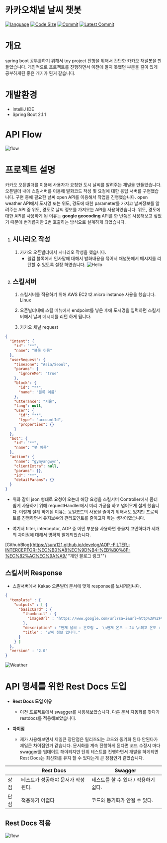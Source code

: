 # 카카오채널 날씨 챗봇


[![language](https://img.shields.io/github/languages/count/sura121/S-chatbot)](https://github.com/sura121/S-ChatBot) [![Code Size](https://img.shields.io/github/languages/code-size/sura121/S-chatbot)]() [![Commit](https://img.shields.io/github/commit-activity/w/sura121/S-chatbot)]() [![Latest Commit](https://img.shields.io/github/last-commit/sura121/S-chatbot)]()

개요
===

spring boot 공부를하기 위해서 toy project 진행을 위해서 간단한 카카오 채널봇을 만들었습니다. 
개인적으로 프로젝트를 진행하면서 이전에 알지 못했던 부분을 깊이 있게 공부하게된 좋은 개기가 된거 같습니다.

개발환경
==
- IntelliJ IDE
- Spring Boot 2.1.1


API Flow
==
 ![flow](Untitled%20Diagram.png)
 
 
프로젝트 설명
==
 카카오 오픈빌더를 이용해 사용자가 요청한 도시 날씨를 알려주는 채널을 만들었습니다. 
오픈빌더 내에 스킬서버를 이용해 발화코드 작성 및 요청에 대한 응답 서버를 구현했습니다. 구현 중에 필요한 날씨 open API를 이용해서 작업을 진행했습니다. 
open weather API에서 도시명 또는 위도, 경도에 대한 parameter를 가지고 날씨정보를 알려주는 API 중 위도, 경도로 날씨 정보를 가져오는 API를 사용하였습니다. 
  위도, 경도에 대한 API를 사용하게 된 이유는 **google geocoding** API를 한 번쯤은 사용해보고 싶었기 때문에 번거롭지만 2번 호출하는 방식으로 설계하게 되었습니다.
  
1. 시나리오 작성
    --
    1. 카카오 오픈빌더에서 시나리오 작성을 했습니다.
        - 웰컴 블록에서 인사말에 대해서 발화내용을 묶어서 채널봇에서 메시지를 리턴할 수 있도록 설정 하였습니다.
![Hello](인사.png)
2. 스킬서버 
    --
    1.  스킬서버를 적용하기 위해 AWS EC2 t2.micro instance 사용을 했습니다.
        Linux
    2.  오픈빌더내에 스킬 메뉴에서 endpoint를 넣은 후에 도시명을 입력하면 스킬서버에서 날씨 메시지를 리턴 하게 됩니다.
    
    3.  카카오 채널 request 
```json
{
  "intent": {
    "id": "**",
    "name": "블록 이름"
  },
  "userRequest": {
    "timezone": "Asia/Seoul",
    "params": {
      "ignoreMe": "true"
    },
    "block": {
      "id": "**",
      "name": "블록 이름"
    },
    "utterance": "서울",
    "lang": null,
    "user": {
      "id": "**",
      "type": "accountId",
      "properties": {}
    }
  },
  "bot": {
    "id": "**",
    "name": "봇 이름"
  },
  "action": {
    "name": "gymyangwyn",
    "clientExtra": null,
    "params": {},
    "id": "**",
    "detailParams": {}
  }
}
```
 - 위와 같이 json 형태로 요청이 오는데 해당 요청을 스킬서버 Controller에서 좀더 쉽게 사용하기 위해
 requestHandler에서 미리 가공을 하고 넘어오게 설계 했습니다. 이렇게 설계 하게된 이유는 동일코드의 사용을 줄이기 위해서도 있지만
 프로젝트를 진행하면서 유지보수의 관리포인트를 줄이고자 하는 생각이였습니다.
 
 - 여기서 filter, interceptor, AOP 중 어떤 부분을 사용하면 좋을지 고민하다가 세개의 차이점에 대해서 
 명확히 알게되었습니다.
  
 [GithubBlog](https://sura121.github.io/develog/AOP,-FILTER,-INTERCEPTOR-%EC%B0%A8%EC%9D%B4-%EB%B0%8F-%EC%82%AC%EC%9A%A9/ "개인 블로그 링크"")
 
스킬서버 Response
-
 - 스킬서버에서 Kakao 오픈빌더 문서에 맞게 response를 보내게됩니다. 
```json
{
  "template" : {
    "outputs" : [ {
      "basicCard" : {
        "thumbnail" : {
          "imageUrl" : "https://www.google.com/url?sa=i&url=http%3A%2F%2Fwww.hyonews.com%2Fxe%2F72556&psig=AOvVaw163gj31uoUK_WQ-ic1MgUd&ust=1592459601895000&source=images&cd=vfe&ved=0CAIQjRxqFwoTCMjsw7mUiOoCFQAAAAAdAAAAABAR"
        },
        "description" : "현재 날씨 : 온흐림 ☁️  \n현재 온도 : 24 \n최고 온도 : 24 ",
        "title" : "날씨 정보 입니다."
      }
    } ]
  },
  "version" : "2.0"
}
```
![Weather](날씨정보.png)



 API 명세를 위한 Rest Docs 도입
 ==
-  **Rest Docs 도입 이유**
    - 이전 프로젝트에서 swagger를 사용해보았습니다. 다른 문서 자동화를 찾다가 restdocs를 적용해보았습니다.   
- **차이점**
    
    - 제가 사용해보면서 제일큰 장단점은 릴리즈되는 코드와 동기화 된다 안된다가 제일큰 차이점인거 같습니다.
    문서화를 계속 진행하게 된다면 코드 수정시 마다 swagger를 업데이트 해야되지만 단위 테스트를 진행하면서 개발을 하게되면
    Rest Docs는 최신화를 유지 할 수 있다는게 큰 장점인거 같았습니다.
    
    
| | Rest Docs | Swagger| 
|---|---|---|     
| 장점 | 테스트가 성공해야 문서가 작성된다.| 테스트를 할 수 있다 / 적용하기 쉽다.| 
| 단점  | 적용하기 어렵다 | 코드와 동기화가 안될 수 있다.    |

Rest Docs 적용
-
![flow](restdocs.png)




 
 
 



 